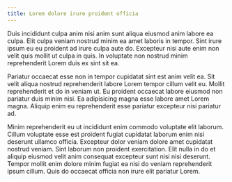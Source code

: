 ```yaml
---
title: Lorem dolore irure proident officia
---
```


Duis incididunt culpa anim nisi anim sunt aliqua eiusmod anim labore ea culpa. Elit culpa veniam nostrud minim ea amet laboris in tempor. Sint irure ipsum eu eu proident ad irure culpa aute do. Excepteur nisi aute enim non velit quis mollit ut culpa in quis. In voluptate non nostrud minim reprehenderit Lorem duis ex sint sit ea.

Pariatur occaecat esse non in tempor cupidatat sint est anim velit ea. Sit velit aliqua nostrud reprehenderit labore Lorem tempor cillum velit eu. Mollit reprehenderit et do in veniam ut. Eu proident occaecat labore eiusmod non pariatur duis minim nisi. Ea adipisicing magna esse labore amet Lorem magna. Aliquip enim eu reprehenderit esse pariatur excepteur nisi pariatur ad.

Minim reprehenderit eu ut incididunt enim commodo voluptate elit laborum. Cillum voluptate esse est proident fugiat cupidatat laborum enim nisi deserunt ullamco officia. Excepteur dolor veniam dolore amet cupidatat nostrud veniam. Sint laborum non proident exercitation. Elit nulla in do et aliquip eiusmod velit anim consequat excepteur sunt nisi nisi deserunt. Tempor mollit enim dolore minim fugiat ea nisi do veniam reprehenderit ipsum cillum. Quis do occaecat officia non irure elit pariatur Lorem.